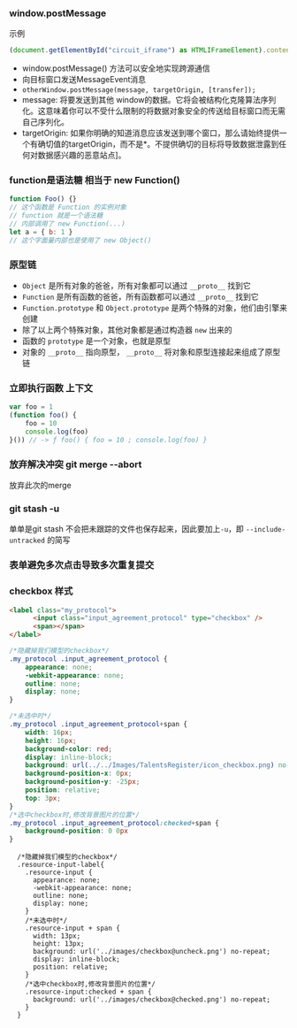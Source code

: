 ### window.postMessage

示例

```typescript
(document.getElementById("circuit_iframe") as HTMLIFrameElement).contentWindow.postMessage(data, "*");
```

- window.postMessage() 方法可以安全地实现跨源通信
- 向目标窗口发送MessageEvent消息
- ```otherWindow.postMessage(message, targetOrigin, [transfer]);```
- message: 将要发送到其他 window的数据。它将会被结构化克隆算法序列化。这意味着你可以不受什么限制的将数据对象安全的传送给目标窗口而无需自己序列化。
- targetOrigin: 如果你明确的知道消息应该发送到哪个窗口，那么请始终提供一个有确切值的targetOrigin，而不是*。不提供确切的目标将导致数据泄露到任何对数据感兴趣的恶意站点]。

### function是语法糖 相当于 new Function()

```javascript
function Foo() {}
// 这个函数是 Function 的实例对象
// function 就是一个语法糖
// 内部调用了 new Function(...)
let a = { b: 1 }
// 这个字面量内部也是使用了 new Object()
```

### 原型链

- ```Object``` 是所有对象的爸爸，所有对象都可以通过 ```__proto__``` 找到它
- ```Function``` 是所有函数的爸爸，所有函数都可以通过 ```__proto__``` 找到它
- ```Function.prototype``` 和 ```Object.prototype``` 是两个特殊的对象，他们由引擎来创建
- 除了以上两个特殊对象，其他对象都是通过构造器 ```new``` 出来的
- 函数的 ```prototype``` 是一个对象，也就是原型
- 对象的 ```__proto__``` 指向原型， ```__proto__``` 将对象和原型连接起来组成了原型链

[](https://github.com/KieSun/Blog/issues/2)

### 立即执行函数 上下文

```javascript
var foo = 1
(function foo() {
    foo = 10
    console.log(foo)
}()) // -> ƒ foo() { foo = 10 ; console.log(foo) }
```

### 放弃解决冲突 git merge --abort

放弃此次的merge 

### git stash -u

单单是git stash 不会把未跟踪的文件也保存起来，因此要加上`-u`，即 ```--include-untracked``` 的简写

### 表单避免多次点击导致多次重复提交

### checkbox 样式

```html
<label class="my_protocol">
      <input class="input_agreement_protocol" type="checkbox" />
      <span></span>
</label>
```

```css
/*隐藏掉我们模型的checkbox*/
.my_protocol .input_agreement_protocol {
    appearance: none;
    -webkit-appearance: none;
    outline: none;
    display: none;
}

/*未选中时*/        
.my_protocol .input_agreement_protocol+span {
    width: 16px;
    height: 16px;
    background-color: red;
    display: inline-block;
    background: url(../../Images/TalentsRegister/icon_checkbox.png) no-repeat;
    background-position-x: 0px;
    background-position-y: -25px;
    position: relative;
    top: 3px;
}
/*选中checkbox时,修改背景图片的位置*/            
.my_protocol .input_agreement_protocol:checked+span {
    background-position: 0 0px
}
```

```less
  /*隐藏掉我们模型的checkbox*/
  .resource-input-label{
    .resource-input {
      appearance: none;
      -webkit-appearance: none;
      outline: none;
      display: none;
    }
    /*未选中时*/        
    .resource-input + span {
      width: 13px;
      height: 13px;
      background: url('../images/checkbox@uncheck.png') no-repeat;
      display: inline-block;
      position: relative;
    }
    /*选中checkbox时,修改背景图片的位置*/            
    .resource-input:checked + span {
      background: url('../images/checkbox@checked.png') no-repeat;
    }
  }
```

###